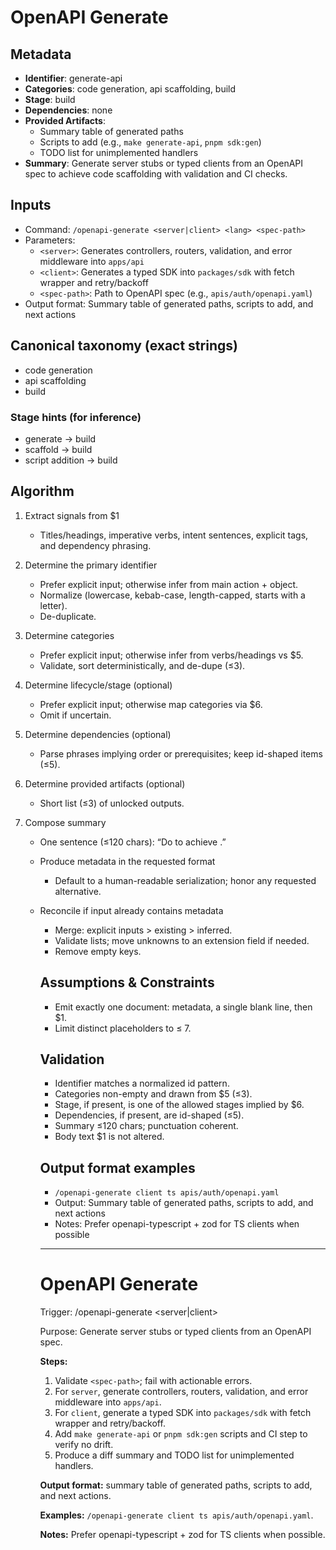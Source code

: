 # OpenAPI Generate

## Metadata

- **Identifier**: generate-api
- **Categories**: code generation, api scaffolding, build
- **Stage**: build
- **Dependencies**: none
- **Provided Artifacts**:
  - Summary table of generated paths
  - Scripts to add (e.g., `make generate-api`, `pnpm sdk:gen`)
  - TODO list for unimplemented handlers
- **Summary**: Generate server stubs or typed clients from an OpenAPI spec to achieve code scaffolding with validation and CI checks.

## Inputs

- Command: `/openapi-generate <server|client> <lang> <spec-path>`
- Parameters:
  - `<server>`: Generates controllers, routers, validation, and error middleware into `apps/api`
  - `<client>`: Generates a typed SDK into `packages/sdk` with fetch wrapper and retry/backoff
  - `<spec-path>`: Path to OpenAPI spec (e.g., `apis/auth/openapi.yaml`)
- Output format: Summary table of generated paths, scripts to add, and next actions

## Canonical taxonomy (exact strings)

- code generation
- api scaffolding
- build

### Stage hints (for inference)

- generate → build
- scaffold → build
- script addition → build

## Algorithm

1. Extract signals from $1
   - Titles/headings, imperative verbs, intent sentences, explicit tags, and dependency phrasing.

2. Determine the primary identifier
   - Prefer explicit input; otherwise infer from main action + object.
   - Normalize (lowercase, kebab-case, length-capped, starts with a letter).
   - De-duplicate.

3. Determine categories
   - Prefer explicit input; otherwise infer from verbs/headings vs $5.
   - Validate, sort deterministically, and de-dupe (≤3).

4. Determine lifecycle/stage (optional)
   - Prefer explicit input; otherwise map categories via $6.
   - Omit if uncertain.

5. Determine dependencies (optional)
   - Parse phrases implying order or prerequisites; keep id-shaped items (≤5).

6. Determine provided artifacts (optional)
   - Short list (≤3) of unlocked outputs.

7. Compose summary
   - One sentence (≤120 chars): “Do <verb> <object> to achieve <outcome>.”

8. Produce metadata in the requested format
   - Default to a human-readable serialization; honor any requested alternative.

9. Reconcile if input already contains metadata
   - Merge: explicit inputs > existing > inferred.
   - Validate lists; move unknowns to an extension field if needed.
   - Remove empty keys.

## Assumptions & Constraints

- Emit exactly one document: metadata, a single blank line, then $1.
- Limit distinct placeholders to ≤ 7.

## Validation

- Identifier matches a normalized id pattern.
- Categories non-empty and drawn from $5 (≤3).
- Stage, if present, is one of the allowed stages implied by $6.
- Dependencies, if present, are id-shaped (≤5).
- Summary ≤120 chars; punctuation coherent.
- Body text $1 is not altered.

## Output format examples

- `/openapi-generate client ts apis/auth/openapi.yaml`
- Output: Summary table of generated paths, scripts to add, and next actions
- Notes: Prefer openapi-typescript + zod for TS clients when possible

---

# OpenAPI Generate

Trigger: /openapi-generate <server|client> <lang> <spec-path>

Purpose: Generate server stubs or typed clients from an OpenAPI spec.

**Steps:**

1. Validate `<spec-path>`; fail with actionable errors.
2. For `server`, generate controllers, routers, validation, and error middleware into `apps/api`.
3. For `client`, generate a typed SDK into `packages/sdk` with fetch wrapper and retry/backoff.
4. Add `make generate-api` or `pnpm sdk:gen` scripts and CI step to verify no drift.
5. Produce a diff summary and TODO list for unimplemented handlers.

**Output format:** summary table of generated paths, scripts to add, and next actions.

**Examples:** `/openapi-generate client ts apis/auth/openapi.yaml`.

**Notes:** Prefer openapi-typescript + zod for TS clients when possible.
